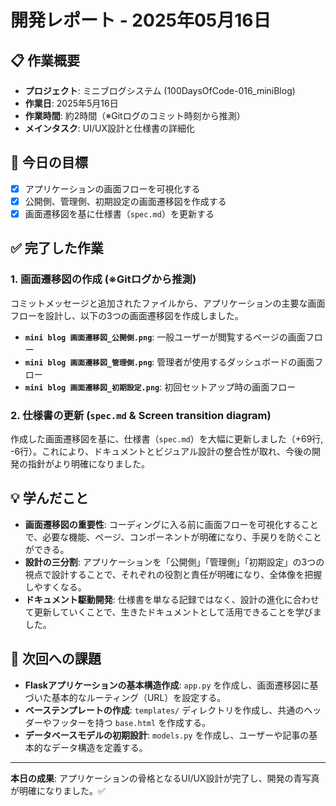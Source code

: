 # 開発レポート - 2025年05月16日

## 📋 作業概要
- **プロジェクト**: ミニブログシステム (100DaysOfCode-016_miniBlog)
- **作業日**: 2025年5月16日
- **作業時間**: 約2時間（※Gitログのコミット時刻から推測）
- **メインタスク**: UI/UX設計と仕様書の詳細化

## 🎯 今日の目標
- [x] アプリケーションの画面フローを可視化する
- [x] 公開側、管理側、初期設定の画面遷移図を作成する
- [x] 画面遷移図を基に仕様書（`spec.md`）を更新する

## ✅ 完了した作業

### 1. 画面遷移図の作成 (※Gitログから推測)
コミットメッセージと追加されたファイルから、アプリケーションの主要な画面フローを設計し、以下の3つの画面遷移図を作成しました。

- **`mini blog 画面遷移図_公開側.png`**: 一般ユーザーが閲覧するページの画面フロー
- **`mini blog 画面遷移図_管理側.png`**: 管理者が使用するダッシュボードの画面フロー
- **`mini blog 画面遷移図_初期設定.png`**: 初回セットアップ時の画面フロー

### 2. 仕様書の更新 (`spec.md` & Screen transition diagram)
作成した画面遷移図を基に、仕様書（`spec.md`）を大幅に更新しました（+69行, -6行）。これにより、ドキュメントとビジュアル設計の整合性が取れ、今後の開発の指針がより明確になりました。

## 💡 学んだこと

- **画面遷移図の重要性**: コーディングに入る前に画面フローを可視化することで、必要な機能、ページ、コンポーネントが明確になり、手戻りを防ぐことができる。
- **設計の三分割**: アプリケーションを「公開側」「管理側」「初期設定」の3つの視点で設計することで、それぞれの役割と責任が明確になり、全体像を把握しやすくなる。
- **ドキュメント駆動開発**: 仕様書を単なる記録ではなく、設計の進化に合わせて更新していくことで、生きたドキュメントとして活用できることを学びました。

## 🚀 次回への課題

- **Flaskアプリケーションの基本構造作成**: `app.py` を作成し、画面遷移図に基づいた基本的なルーティング（URL）を設定する。
- **ベーステンプレートの作成**: `templates/` ディレクトリを作成し、共通のヘッダーやフッターを持つ `base.html` を作成する。
- **データベースモデルの初期設計**: `models.py` を作成し、ユーザーや記事の基本的なデータ構造を定義する。

---
**本日の成果**: アプリケーションの骨格となるUI/UX設計が完了し、開発の青写真が明確になりました。✅